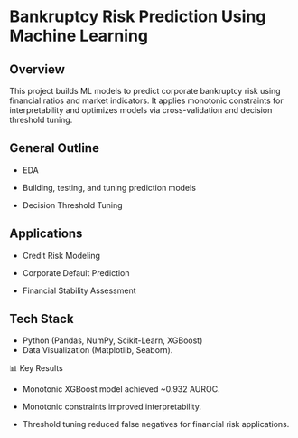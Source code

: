 # Bankruptcy Risk Prediction Using Machine Learning

## Overview

This project builds ML models to predict corporate bankruptcy risk using financial ratios and market indicators. It applies monotonic constraints for interpretability and optimizes models via cross-validation and decision threshold tuning.

## General Outline

* EDA

* Building, testing, and tuning prediction models

* Decision Threshold Tuning

## Applications

* Credit Risk Modeling

* Corporate Default Prediction

* Financial Stability Assessment

## Tech Stack

* Python (Pandas, NumPy, Scikit-Learn, XGBoost)
* Data Visualization (Matplotlib, Seaborn).

📊 Key Results

* Monotonic XGBoost model achieved ~0.932 AUROC.

* Monotonic constraints improved interpretability.

* Threshold tuning reduced false negatives for financial risk applications.
